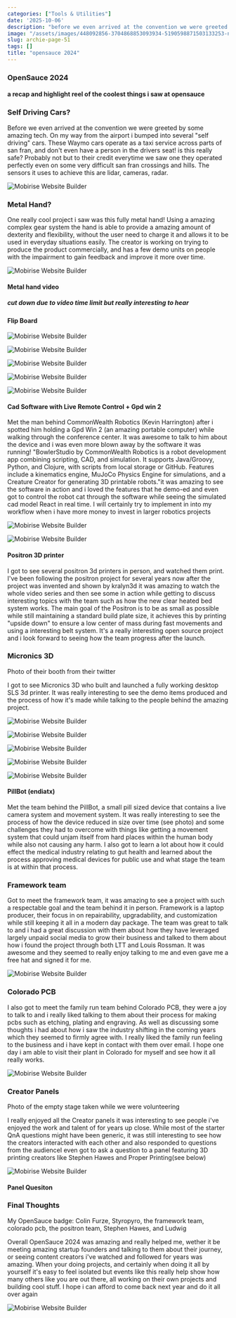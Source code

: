 ```yaml
---
categories: ["Tools & Utilities"]
date: '2025-10-06'
description: "before we even arrived at the convention we were greeted by some amazing"
image: "/assets/images/448092856-3704868853093934-5190598871503133253-n.JPEG"
slug: archie-page-51
tags: []
title: "opensauce 2024"
---
```



### OpenSauce 2024


#### a recap and highlight reel of the coolest things i saw at opensauce




### Self Driving Cars?


Before we even arrived at the convention we were greeted by some amazing tech. On my way from the airport i bumped into several "self driving" cars. These Waymo cars operate as a taxi service across parts of san fran, and don't even have a person in the drivers seat! is this really safe? Probably not but to their credit everytime we saw one they operated perfectly even on some very difficult san fran crossings and hills. The sensors it uses to achieve this are lidar, cameras, radar.


![Mobirise Website Builder](/assets/images/img-885.jpg)




### Metal Hand?


One really cool project i saw was this fully metal hand! Using a amazing complex gear system the hand is able to provide a amazing amount of dexterity and flexibility, without the user need to charge it and allows it to be used in everyday situations easily. The creator is working on trying to produce the product commercially, and has a few demo units on people with the impairment to gain feedback and improve it more over time.


![Mobirise Website Builder](/assets/images/screen-shot-2024-06-26-at-9.59.36-pm.png)




#### Metal hand video


##### cut down due to video time limit but really interesting to hear




#### Flip Board




![Mobirise Website Builder](/assets/images/449065996-3584043038592740-8846669805914190362-n.jpg)


![Mobirise Website Builder](/assets/images/436342486-1225331465126281-769027316208974782-n.jpg)


![Mobirise Website Builder](/assets/images/448671179-461487399823366-7909334023655359444-n.jpg)


![Mobirise Website Builder](/assets/images/436381219-454158167477528-5502110526678095646-n.jpg)


![Mobirise Website Builder](/assets/images/screen-shot-2024-06-26-at-10.41.00-pm.png)




#### Cad Software with Live Remote Control + Gpd win 2


Met the man behind CommonWealth Robotics (Kevin Harrington) after i spotted him holding a Gpd Win 2 (an amazing portable computer) while walking through the conference center. It was awesome to talk to him about the device and i was even more blown away by the software it was running! "BowlerStudio by CommonWealth Robotics is a robot development app combining scripting, CAD, and simulation. It supports Java/Groovy, Python, and Clojure, with scripts from local storage or GitHub. Features include a kinematics engine, MuJoCo Physics Engine for simulations, and a Creature Creator for generating 3D printable robots."it was amazing to see the software in action and i loved the features that he demo-ed and even got to control the robot cat through the software while seeing the simulated cad model React in real time. I will certainly try to implement in into my workflow when i have more money to invest in larger robotics projects




![Mobirise Website Builder](/assets/images/448769759-480264927820097-7361101343796885758-n.jpg)


![Mobirise Website Builder](/assets/images/436078411-1004322807994212-7723260980748088406-n.jpg)




#### Positron 3D printer


I got to see several positron 3d printers in person, and watched them print. I've been following the positron project for several years now after the project was invented and shown by kralyn3d it was amazing to watch the whole video series and then see some in action while getting to discuss interesting topics with the team such as how the new clear heated bed system works. The main goal of the Positron is to be as small as possible while still maintaining a standard build plate size, it achieves this by printing "upside down" to ensure a low center of mass during fast movements and using a interesting belt system. It's a really interesting open source project and i look forward to seeing how the team progress after the launch.




### Micronics 3D


Photo of their booth from their twitter


I got to see Micronics 3D who built and launched a fully working desktop SLS 3d printer. It was really interesting to see the demo items produced and the process of how it's made while talking to the people behind the amazing project.


![Mobirise Website Builder](/assets/images/gqdmanqbeaigh0g.JPEG)




![Mobirise Website Builder](/assets/images/448812450-870957521747801-5895755135507325739-n.jpg)


![Mobirise Website Builder](/assets/images/448804412-439570335671388-8534705456012104617-n.jpg)


![Mobirise Website Builder](/assets/images/448736418-1705628910182457-2370370013032535588-n.jpg)


![Mobirise Website Builder](/assets/images/448883480-7897848863592245-6468372436681572977-n.jpg)




#### PillBot (endiatx)


Met the team behind the PillBot, a small pill sized device that contains a live camera system and movement system. It was really interesting to see the process of how the device reduced in size over time (see photo) and some challenges they had to overcome with things like getting a movement system that could unjam itself from hard places within the human body while also not causing any harm. I also got to learn a lot about how it could effect the medical industry relating to gut health and learned about the process approving medical devices for public use and what stage the team is at within that process.




### Framework team


Got to meet the framework team, it was amazing to see a project with such a respectable goal and the team behind it in person. Framework is a laptop producer, their focus in on repairability, upgradability, and customization while still keeping it all in a modern day package. The team was great to talk to and i had a great discussion with them about how they have leveraged largely unpaid social media to grow their business and talked to them about how i found the project through both LTT and Louis Rossman. It was awesome and they seemed to really enjoy talking to me and even gave me a free hat and signed it for me.


![Mobirise Website Builder](/assets/images/448393692-515800350877258-5975660906565665373-n.jpg)




### Colorado PCB


I also got to meet the family run team behind Colorado PCB, they were a joy to talk to and i really liked talking to them about their process for making pcbs such as etching, plating and engraving. As well as discussing some thoughts i had about how i saw the industry shifting in the coming years which they seemed to firmly agree with. I really liked the family run feeling to the business and i have kept in contact with them over email. I hope one day i am able to visit their plant in Colorado for myself and see how it all really works.


![Mobirise Website Builder](/assets/images/screen-shot-2024-06-26-at-11.41.20-pm.png)




### Creator Panels


Photo of the empty stage taken while we were volunteering


I really enjoyed all the Creator panels it was interesting to see people i've enjoyed the work and talent of for years up close. While most of the starter QnA questions might have been generic, it was still interesting to see how the creators interacted with each other and also responded to questions from the audienceI even got to ask a question to a panel featuring 3D printing creators like Stephen Hawes and Proper Printing(see below)


![Mobirise Website Builder](/assets/images/436406316-1203061300685908-1116146849815734501-n.JPEG)




#### Panel Quesiton




### Final Thoughts


My OpenSauce badge: Colin Furze, Styropyro, the framework team, colorado pcb, the positron team, Stephen Hawes, and Ludwig


Overall OpenSauce 2024 was amazing and really helped me, wether it be meeting amazing startup founders and talking to them about their journey, or seeing content creators i've watched and followed for years was amazing. When your doing projects, and certainly when doing it all by yourself it's easy to feel isolated but events like this really help show how many others like you are out there, all working on their own projects and building cool stuff. I hope i can afford to come back next year and do it all over again


![Mobirise Website Builder](/assets/images/436646110-1194123668288084-3965146204422202912-n.jpg)


